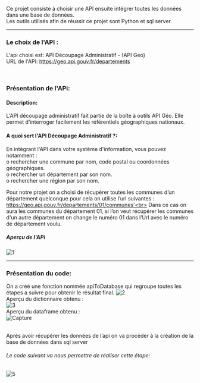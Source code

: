 Ce projet consiste à choisir une API ensuite intégrer toutes les données dans une base de données.<br>
Les outils utilisés afin de réussir ce projet sont Python et sql server.</p> 
***
### Le choix de l'API : <br>
L'api choisi est: API Découpage Administratif - (API Geo) <br>
URL de l'API: https://geo.api.gouv.fr/departements </p> <br>
### Présentation de l'APi:<br>
#### Description:<br>
L'API découpage administratif fait partie de la boîte à outils API Géo. Elle permet d'interroger facilement les référentiels géographiques nationaux.<br>
#### A quoi sert l'API Découpage Administratif ?:<br>
En intégrant l'API dans votre système d'information, vous pouvez notamment :<br>
o	rechercher une commune par nom, code postal ou coordonnées géographiques. <br>
o	rechercher un département par son nom.<br>
o	rechercher une région par son nom.</p></p>
Pour notre projet on a choisi de récupérer toutes les communes d’un département quelconque  pour cela on utilise l’url suivantes :<br>
https://geo.api.gouv.fr/departements/01/communes'<br>
Dans ce cas on aura les communes du département 01, si l’on veut récupérer les communes d'un autre département on change le numéro 01 dans l’Url avec le numéro de département voulu.<br>
##### Aperçu de l'APi<br>
![1](https://user-images.githubusercontent.com/75087496/103661937-984bca00-4f6f-11eb-8bfa-ace27db5cd45.PNG)


***

### Présentation du code:
On a créé une fonction nommée apiToDatabase qui regroupe toutes les étapes a suivre pour obtenir le résultat final.
![2](https://user-images.githubusercontent.com/75087496/103663857-e06bec00-4f71-11eb-96bf-17a5d410d408.PNG) <br>
Aperçu du dictionnaire obtenu : <br>
![3](https://user-images.githubusercontent.com/75087496/103664313-6e47d700-4f72-11eb-9569-f8b0b6df35e7.PNG)<br>
Aperçu du dataframe obtenu : <br>
![Capture](https://user-images.githubusercontent.com/75087496/103664527-ab13ce00-4f72-11eb-867f-7e9b14e10c00.PNG) </p><br>
Après avoir récupérer les données de l’api on va procéder à la création de la base de données dans sql server<br> 
###### Le code suivant va nous permettre de réaliser cette étape:<br>
![5](https://user-images.githubusercontent.com/75087496/103665055-4147f400-4f73-11eb-88dc-7efd6e133288.PNG)





